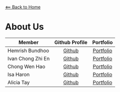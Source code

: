 [<== Back to Home](README.md)

# About Us

Member | Github Profile | Portfolio 
-----|:--------------:|:---------:
Hemrish Bundhoo | [Github](https://github.com/H-horizon) | [Portfolio](team/h-horizon.md)
Ivan Chong Zhi En | [Github](https://github.com/ivanchongzhien) | [Portfolio](team/ivanchongzhien.md)
Chong Wen Hao | [Github](https://github.com/8kdesign) | [Portfolio](team/8kdesign.md)
Isa Haron | [Github](https://github.com/isaharon) | [Portfolio](/team/isaharon.md)
Alicia Tay | [Github](https://github.com/aliciatay-zls/) | [Portfolio](team/aliciatay-zls.md)
